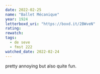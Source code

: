 ```yaml
---
date: 2022-02-25
name: "Ballet Mécanique"
year: 1924
letterboxd_uri: "https://boxd.it/2BWveN"
rating: 
rewatch: 
tags:
  - de seve
  - fmst 222
watched_date: 2022-02-24
---
```


pretty annoying but also quite fun.
